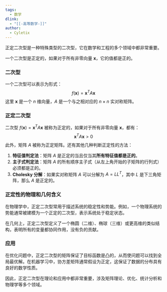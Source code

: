 ```yaml
---
tags:
  - 数学
dlink:
  - "[[-高等数学-]]"
author:
  - Cyletix
---
```

正定二次型是一种特殊类型的二次型，它在数学和工程的多个领域中都非常重要。

一个二次型是正定的，如果对于所有非零向量 $\mathbf{x}$，它的值都是正的。

### 二次型
一个二次型可以表示为形式：
$$
f(\mathbf{x}) = \mathbf{x}^T A \mathbf{x}
$$
这里 $\mathbf{x}$ 是一个 $n$ 维向量，$A$ 是一个与之相对应的 $n \times n$ 实对称矩阵。

### 正定二次型
二次型 $f(\mathbf{x}) = \mathbf{x}^T A \mathbf{x}$ 被称为正定的，如果对于所有非零向量 $\mathbf{x}$，都有：
$$
\mathbf{x}^T A \mathbf{x} > 0
$$
此外，矩阵 $A$ 被称为正定矩阵。还有其他几种判断正定性的方法：

1. **特征值判定法**：矩阵 $A$ 是正定的当且仅当其**所有特征值都是正的**。
2. **主子式判定法**：矩阵 $A$ 的所有顺序主子式（从左上角开始的子矩阵的行列式）必须都是正的。
3. **Cholesky 分解**：如果实对称矩阵 $A$ 可以分解为 $A = L L^T$，其中 $L$ 是下三角矩阵，那么 $A$ 是正定的。

### 正定性的物理和几何含义

在物理学中，正定二次型常用于描述系统的稳定性和势能。例如，一个物理系统的势能通常被建模为一个正定的二次型，表示系统处于稳定状态。

在几何上，正定二次型定义了一个椭圆（二维）、椭球（三维）或更高维的类似结构，表明所有的变量都协同作用，没有负的贡献。

### 应用

在优化问题中，正定二次型的矩阵保证了目标函数是凸的，从而使问题可以找到全局最优解。在机器学习中，协方差矩阵通常假设为正定，这保证了数据的分布具有良好的数学性质。

因此，正定二次型在理论和应用中都非常重要，涉及矩阵理论、优化、统计分析和物理学等多个领域。